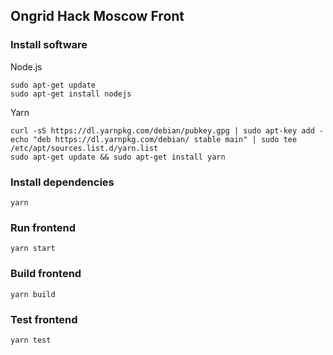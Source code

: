 ## Ongrid Hack Moscow Front

### Install software

Node.js
```
sudo apt-get update
sudo apt-get install nodejs
```

Yarn
```
curl -sS https://dl.yarnpkg.com/debian/pubkey.gpg | sudo apt-key add -echo "deb https://dl.yarnpkg.com/debian/ stable main" | sudo tee /etc/apt/sources.list.d/yarn.list
sudo apt-get update && sudo apt-get install yarn
```

### Install dependencies

```
yarn
```

### Run frontend

```
yarn start
```

### Build frontend

```
yarn build
```

### Test frontend
```
yarn test
```

